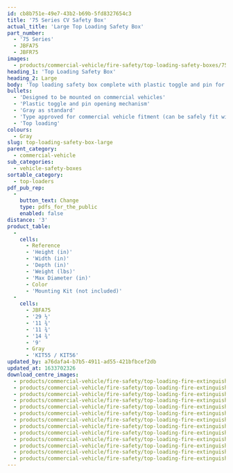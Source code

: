 ```yaml
---
id: cb8b751e-49e7-43b2-b69b-5fd8327654c3
title: '75 Series CV Safety Box'
actual_title: 'Large Top Loading Safety Box'
part_number:
  - '75 Series'
  - JBFA75
  - JBFR75
images:
  - products/commercial-vehicle/fire-safety/top-loading-safety-boxes/75/images-lr/Product_Image_776x776_(518x518_focus_area)-JBFA75_01.jpg
heading_1: 'Top Loading Safety Box'
heading_2: Large
body: 'Top loading safety box complete with plastic toggle and pin for quick access in emergency situations.'
bullets:
  - 'Designed to be mounted on commercial vehicles'
  - 'Plastic toggle and pin opening mechanism'
  - 'Gray as standard'
  - 'Type approved for commercial vehicle fitment (can be safely fit within the side guard) in accordance with Regulation no. 73 (UN/ECE)'
  - 'Top loading'
colours:
  - Gray
slug: top-loading-safety-box-large
parent_category:
  - commercial-vehicle
sub_categories:
  - vehicle-safety-boxes
sortable_category:
  - top-loaders
pdf_pub_rep:
  -
    button_text: Change
    type: pdfs_for_the_public
    enabled: false
distance: '3'
product_table:
  -
    cells:
      - Reference
      - 'Height (in)'
      - 'Width (in)'
      - 'Depth (in)'
      - 'Weight (lbs)'
      - 'Max Diameter (in)'
      - Color
      - 'Mounting Kit (not included)'
  -
    cells:
      - JBFA75
      - '29 ½'
      - '11 ¾'
      - '11 ¾'
      - '14 ¾'
      - '9'
      - Gray
      - 'KIT55 / KIT56'
updated_by: a76dafa4-b7b5-4911-ad55-421bfbcef2db
updated_at: 1633702326
download_centre_images:
  - products/commercial-vehicle/fire-safety/top-loading-fire-extinguisher-boxes/75/images-hr/JBFB75_001.jpg
  - products/commercial-vehicle/fire-safety/top-loading-fire-extinguisher-boxes/75/images-hr/JBFB75_002.jpg
  - products/commercial-vehicle/fire-safety/top-loading-fire-extinguisher-boxes/75/images-hr/JBFB75_003.jpg
  - products/commercial-vehicle/fire-safety/top-loading-fire-extinguisher-boxes/75/images-hr/JBFB75_004.jpg
  - products/commercial-vehicle/fire-safety/top-loading-fire-extinguisher-boxes/75/images-hr/JBFB75_005.jpg
  - products/commercial-vehicle/fire-safety/top-loading-fire-extinguisher-boxes/75/images-hr/JBFB75_006.jpg
  - products/commercial-vehicle/fire-safety/top-loading-fire-extinguisher-boxes/75/images-hr/JBFR75_001.jpg
  - products/commercial-vehicle/fire-safety/top-loading-fire-extinguisher-boxes/75/images-hr/JBFR75_002.jpg
  - products/commercial-vehicle/fire-safety/top-loading-fire-extinguisher-boxes/75/images-hr/JBFR75_003.jpg
  - products/commercial-vehicle/fire-safety/top-loading-fire-extinguisher-boxes/75/images-hr/JBFR75_004.jpg
  - products/commercial-vehicle/fire-safety/top-loading-fire-extinguisher-boxes/75/images-hr/JBFR75_005.jpg
  - products/commercial-vehicle/fire-safety/top-loading-fire-extinguisher-boxes/75/images-hr/JBFR75_006.jpg
  - products/commercial-vehicle/fire-safety/top-loading-fire-extinguisher-boxes/75/images-hr/JBFR75_03.jpg
---
```

